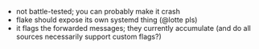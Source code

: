 * not battle-tested; you can probably make it crash
* flake should expose its own systemd thing (@lotte pls)
* it flags the forwarded messages; they currently accumulate (and do all sources necessarily support custom flags?)
